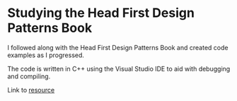 # Studying the Head First Design Patterns Book

I followed along with the Head First Design Patterns Book and created code examples as I progressed.

The code is written in C++ using the Visual Studio IDE to aid with debugging and compiling.

Link to [resource](https://www.ebooks.com/en-gb/book/210173281/head-first-design-patterns/eric-freeman/)